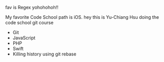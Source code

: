 fav is Regex yohohohoh!!

My favorite Code School path is iOS.
hey this is Yu-Chiang Hsu
doing the code school git course


* Git
* JavaScript
* PHP
* Swift
* Killing history using git rebase

